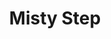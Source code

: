 ---
title: "Misty Step"
permalink: /spells/misty-step/
tags:
  - Spell
available_for:
  - Sorcerer
  - Warlock
  - Wizard
level: "2nd Level"
school: "Conjuration"
comp:
  - V
cast_time: "1 Bonus Action"
description: |
  Briefly surrounded by silvery mist, you teleport up to 30 feet to an unoccupied space that you can see.
excerpt: "Briefly surrounded by silvery mist, you teleport up to 30 feet to an unoccupied space that you can see."
source: "Basic Rules"
---
